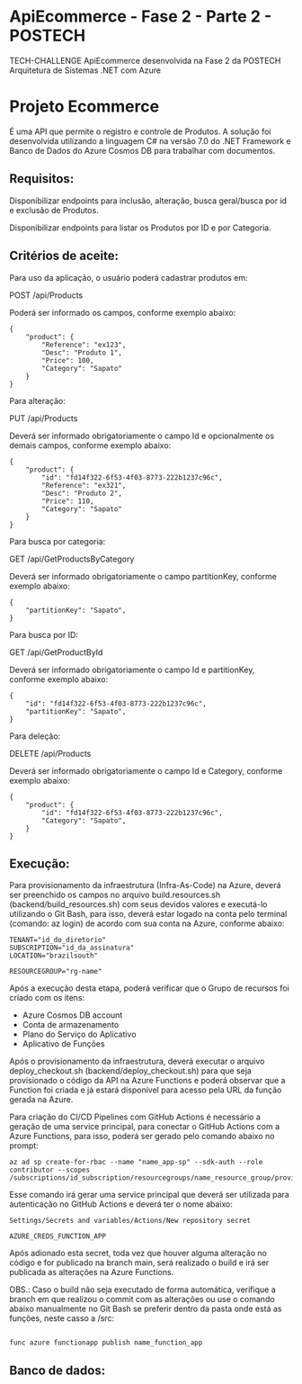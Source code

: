 # ApiEcommerce - Fase 2 - Parte 2 - POSTECH
TECH-CHALLENGE ApiEcommerce desenvolvida na Fase 2 da POSTECH Arquitetura de Sistemas .NET com Azure

# Projeto Ecommerce
É uma API que permite o registro e controle de Produtos. A solução foi desenvolvida utilizando a linguagem C# na versão 7.0 do .NET Framework e Banco de Dados do Azure Cosmos DB para trabalhar com documentos.

## Requisitos:
Disponibilizar endpoints para inclusão, alteração, busca geral/busca por id e exclusão de Produtos.

Disponibilizar endpoints para listar os Produtos por ID e por Categoria.

## Critérios de aceite:
Para uso da aplicação, o usuário poderá cadastrar produtos em:

POST /api/Products

Poderá ser informado os campos, conforme exemplo abaixo:
```
{
    "product": {
        "Reference": "ex123",
        "Desc": "Produto 1",
        "Price": 100,
        "Category": "Sapato"
    }
}
```

Para alteração:

PUT /api/Products

Deverá ser informado obrigatoriamente o campo Id e opcionalmente os demais campos, conforme exemplo abaixo:
```
{
    "product": {
        "id": "fd14f322-6f53-4f03-8773-222b1237c96c",
        "Reference": "ex321",
        "Desc": "Produto 2",
        "Price": 110,
        "Category": "Sapato"
    }
}
```

Para busca por categoria:

GET /api/GetProductsByCategory

Deverá ser informado obrigatoriamente o campo partitionKey, conforme exemplo abaixo:
```
{
    "partitionKey": "Sapato",
}
```

Para busca por ID:

GET /api/GetProductById

Deverá ser informado obrigatoriamente o campo Id e partitionKey, conforme exemplo abaixo:
```
{
    "id": "fd14f322-6f53-4f03-8773-222b1237c96c",
    "partitionKey": "Sapato",
}
```

Para deleção:

DELETE /api/Products

Deverá ser informado obrigatoriamente o campo Id e Category, conforme exemplo abaixo:
```
{
    "product": {
        "id": "fd14f322-6f53-4f03-8773-222b1237c96c",
        "Category": "Sapato",
    }
}
```

## Execução:

Para provisionamento da infraestrutura (Infra-As-Code) na Azure, deverá ser preenchido os campos no arquivo build.resources.sh (backend/build_resources.sh) com seus devidos valores e executá-lo utilizando o Git Bash, para isso, deverá estar logado na conta pelo terminal (comando: az login) de acordo com sua conta na Azure, conforme abaixo:

```
TENANT="id_do_diretorio"
SUBSCRIPTION="id_da_assinatura"
LOCATION="brazilsouth"
```

```
RESOURCEGROUP="rg-name"
```

Após a execução desta etapa, poderá verificar que o Grupo de recursos foi criado com os itens:
- Azure Cosmos DB account
- Conta de armazenamento
- Plano do Serviço do Aplicativo
- Aplicativo de Funções

Após o provisionamento da infraestrutura, deverá executar o arquivo deploy_checkout.sh (backend/deploy_checkout.sh) para que seja provisionado o código da API na Azure Functions e poderá observar que a Function foi criada e já estará disponível para acesso pela URL da função gerada na Azure.

Para criação do CI/CD Pipelines com GitHub Actions é necessário a geração de uma service principal, para conectar o GitHub Actions com a Azure Functions, para isso, poderá ser gerado pelo comando abaixo no prompt:

```
az ad sp create-for-rbac --name "name_app-sp" --sdk-auth --role contributor --scopes /subscriptions/id_subscription/resourcegroups/name_resource_group/providers/Microsoft.Web/sites/name_app
```

Esse comando irá gerar uma service principal que deverá ser utilizada para autenticação no GitHub Actions e deverá ter o nome abaixo: 

```
Settings/Secrets and variables/Actions/New repository secret

AZURE_CREDS_FUNCTION_APP
```

Após adionado esta secret, toda vez que houver alguma alteração no código e for publicado na branch main, será realizado o build e irá ser publicada as alterações na Azure Functions.

OBS.: Caso o build não seja executado de forma automática, verifique a branch em que realizou o commit com as alterações ou use o comando abaixo manualmente no Git Bash se preferir dentro da pasta onde está as funções, neste casso a /src:

```

func azure functionapp publish name_function_app
```

## Banco de dados:
